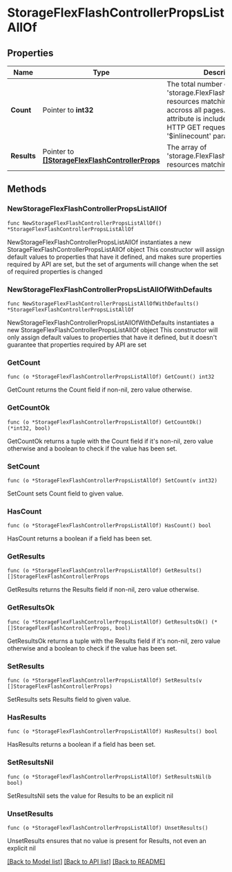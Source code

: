 # StorageFlexFlashControllerPropsListAllOf

## Properties

Name | Type | Description | Notes
------------ | ------------- | ------------- | -------------
**Count** | Pointer to **int32** | The total number of &#39;storage.FlexFlashControllerProps&#39; resources matching the request, accross all pages. The &#39;Count&#39; attribute is included when the HTTP GET request includes the &#39;$inlinecount&#39; parameter. | [optional] 
**Results** | Pointer to [**[]StorageFlexFlashControllerProps**](StorageFlexFlashControllerProps.md) | The array of &#39;storage.FlexFlashControllerProps&#39; resources matching the request. | [optional] 

## Methods

### NewStorageFlexFlashControllerPropsListAllOf

`func NewStorageFlexFlashControllerPropsListAllOf() *StorageFlexFlashControllerPropsListAllOf`

NewStorageFlexFlashControllerPropsListAllOf instantiates a new StorageFlexFlashControllerPropsListAllOf object
This constructor will assign default values to properties that have it defined,
and makes sure properties required by API are set, but the set of arguments
will change when the set of required properties is changed

### NewStorageFlexFlashControllerPropsListAllOfWithDefaults

`func NewStorageFlexFlashControllerPropsListAllOfWithDefaults() *StorageFlexFlashControllerPropsListAllOf`

NewStorageFlexFlashControllerPropsListAllOfWithDefaults instantiates a new StorageFlexFlashControllerPropsListAllOf object
This constructor will only assign default values to properties that have it defined,
but it doesn't guarantee that properties required by API are set

### GetCount

`func (o *StorageFlexFlashControllerPropsListAllOf) GetCount() int32`

GetCount returns the Count field if non-nil, zero value otherwise.

### GetCountOk

`func (o *StorageFlexFlashControllerPropsListAllOf) GetCountOk() (*int32, bool)`

GetCountOk returns a tuple with the Count field if it's non-nil, zero value otherwise
and a boolean to check if the value has been set.

### SetCount

`func (o *StorageFlexFlashControllerPropsListAllOf) SetCount(v int32)`

SetCount sets Count field to given value.

### HasCount

`func (o *StorageFlexFlashControllerPropsListAllOf) HasCount() bool`

HasCount returns a boolean if a field has been set.

### GetResults

`func (o *StorageFlexFlashControllerPropsListAllOf) GetResults() []StorageFlexFlashControllerProps`

GetResults returns the Results field if non-nil, zero value otherwise.

### GetResultsOk

`func (o *StorageFlexFlashControllerPropsListAllOf) GetResultsOk() (*[]StorageFlexFlashControllerProps, bool)`

GetResultsOk returns a tuple with the Results field if it's non-nil, zero value otherwise
and a boolean to check if the value has been set.

### SetResults

`func (o *StorageFlexFlashControllerPropsListAllOf) SetResults(v []StorageFlexFlashControllerProps)`

SetResults sets Results field to given value.

### HasResults

`func (o *StorageFlexFlashControllerPropsListAllOf) HasResults() bool`

HasResults returns a boolean if a field has been set.

### SetResultsNil

`func (o *StorageFlexFlashControllerPropsListAllOf) SetResultsNil(b bool)`

 SetResultsNil sets the value for Results to be an explicit nil

### UnsetResults
`func (o *StorageFlexFlashControllerPropsListAllOf) UnsetResults()`

UnsetResults ensures that no value is present for Results, not even an explicit nil

[[Back to Model list]](../README.md#documentation-for-models) [[Back to API list]](../README.md#documentation-for-api-endpoints) [[Back to README]](../README.md)


